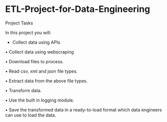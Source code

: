 # ETL-Project-for-Data-Engineering

Project Tasks

In this project you will:
  * Collect data using APIs
  
  •	Collect data using webscraping
  
  •	Download files to process. 
  
  •	Read csv, xml and json file types.
  
  •	Extract data from the above file types.
  
  •	Transform data.
  
  •	Use the built in logging module.
  
  •	Save the transformed data in a ready-to-load format which data engineers can use to load the data.
